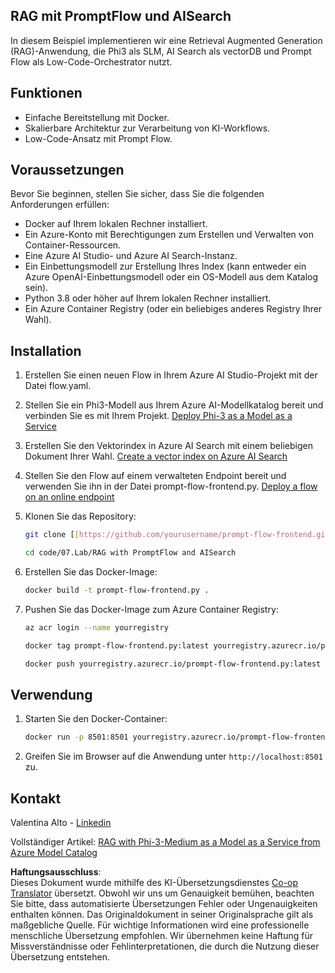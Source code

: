 <!--
CO_OP_TRANSLATOR_METADATA:
{
  "original_hash": "8ec74e4a49934dad78bc52dcb898359c",
  "translation_date": "2025-05-07T10:14:35+00:00",
  "source_file": "code/07.Lab/RAG_with_PromptFlow_and_AISearch/README.md",
  "language_code": "de"
}
-->
## RAG mit PromptFlow und AISearch

In diesem Beispiel implementieren wir eine Retrieval Augmented Generation (RAG)-Anwendung, die Phi3 als SLM, AI Search als vectorDB und Prompt Flow als Low-Code-Orchestrator nutzt.

## Funktionen

- Einfache Bereitstellung mit Docker.
- Skalierbare Architektur zur Verarbeitung von KI-Workflows.
- Low-Code-Ansatz mit Prompt Flow.

## Voraussetzungen

Bevor Sie beginnen, stellen Sie sicher, dass Sie die folgenden Anforderungen erfüllen:

- Docker auf Ihrem lokalen Rechner installiert.
- Ein Azure-Konto mit Berechtigungen zum Erstellen und Verwalten von Container-Ressourcen.
- Eine Azure AI Studio- und Azure AI Search-Instanz.
- Ein Einbettungsmodell zur Erstellung Ihres Index (kann entweder ein Azure OpenAI-Einbettungsmodell oder ein OS-Modell aus dem Katalog sein).
- Python 3.8 oder höher auf Ihrem lokalen Rechner installiert.
- Ein Azure Container Registry (oder ein beliebiges anderes Registry Ihrer Wahl).

## Installation

1. Erstellen Sie einen neuen Flow in Ihrem Azure AI Studio-Projekt mit der Datei flow.yaml.
2. Stellen Sie ein Phi3-Modell aus Ihrem Azure AI-Modellkatalog bereit und verbinden Sie es mit Ihrem Projekt. [Deploy Phi-3 as a Model as a Service](https://learn.microsoft.com/azure/machine-learning/how-to-deploy-models-phi-3?view=azureml-api-2&tabs=phi-3-mini)
3. Erstellen Sie den Vektorindex in Azure AI Search mit einem beliebigen Dokument Ihrer Wahl. [Create a vector index on Azure AI Search](https://learn.microsoft.com/azure/search/search-how-to-create-search-index?tabs=portal)
4. Stellen Sie den Flow auf einem verwalteten Endpoint bereit und verwenden Sie ihn in der Datei prompt-flow-frontend.py. [Deploy a flow on an online endpoint](https://learn.microsoft.com/azure/ai-studio/how-to/flow-deploy)
5. Klonen Sie das Repository:

    ```sh
    git clone [[https://github.com/yourusername/prompt-flow-frontend.git](https://github.com/microsoft/Phi-3CookBook.git)](https://github.com/microsoft/Phi-3CookBook.git)
    
    cd code/07.Lab/RAG with PromptFlow and AISearch
    ```

6. Erstellen Sie das Docker-Image:

    ```sh
    docker build -t prompt-flow-frontend.py .
    ```

7. Pushen Sie das Docker-Image zum Azure Container Registry:

    ```sh
    az acr login --name yourregistry
    
    docker tag prompt-flow-frontend.py:latest yourregistry.azurecr.io/prompt-flow-frontend.py:latest
    
    docker push yourregistry.azurecr.io/prompt-flow-frontend.py:latest
    ```

## Verwendung

1. Starten Sie den Docker-Container:

    ```sh
    docker run -p 8501:8501 yourregistry.azurecr.io/prompt-flow-frontend.py:latest
    ```

2. Greifen Sie im Browser auf die Anwendung unter `http://localhost:8501` zu.

## Kontakt

Valentina Alto - [Linkedin](https://www.linkedin.com/in/valentina-alto-6a0590148/)

Vollständiger Artikel: [RAG with Phi-3-Medium as a Model as a Service from Azure Model Catalog](https://medium.com/@valentinaalto/rag-with-phi-3-medium-as-a-model-as-a-service-from-azure-model-catalog-62e1411948f3)

**Haftungsausschluss**:  
Dieses Dokument wurde mithilfe des KI-Übersetzungsdienstes [Co-op Translator](https://github.com/Azure/co-op-translator) übersetzt. Obwohl wir uns um Genauigkeit bemühen, beachten Sie bitte, dass automatisierte Übersetzungen Fehler oder Ungenauigkeiten enthalten können. Das Originaldokument in seiner Originalsprache gilt als maßgebliche Quelle. Für wichtige Informationen wird eine professionelle menschliche Übersetzung empfohlen. Wir übernehmen keine Haftung für Missverständnisse oder Fehlinterpretationen, die durch die Nutzung dieser Übersetzung entstehen.